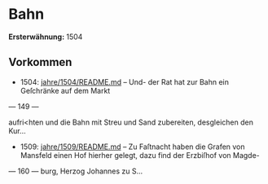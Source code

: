 # Bahn

**Ersterwähnung:** 1504

## Vorkommen
- 1504: [jahre/1504/README.md](../jahre/1504/README.md) – Und-
der Rat hat zur Bahn ein Geſchränke auf dem Markt


— 149 —

aufri<hten und die Bahn mit Streu und Sand zubereiten,
desgleichen den Kur...
- 1509: [jahre/1509/README.md](../jahre/1509/README.md) – Zu Faſtnacht haben die Grafen von Mansfeld einen
Hof hierher gelegt, dazu find der Erzbiſhof von Magde-


— 160 —
burg, Herzog Johannes zu S...
